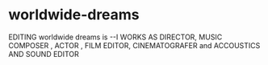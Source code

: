 # worldwide-dreams
EDITING worldwide dreams is --I WORKS AS DIRECTOR, MUSIC COMPOSER , ACTOR , FILM EDITOR, CINEMATOGRAFER and ACCOUSTICS AND SOUND EDITOR
